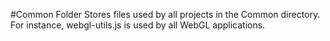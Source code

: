 #Common Folder
Stores files used by all projects in the Common directory.  For instance, webgl-utils.js is used by all WebGL applications.
